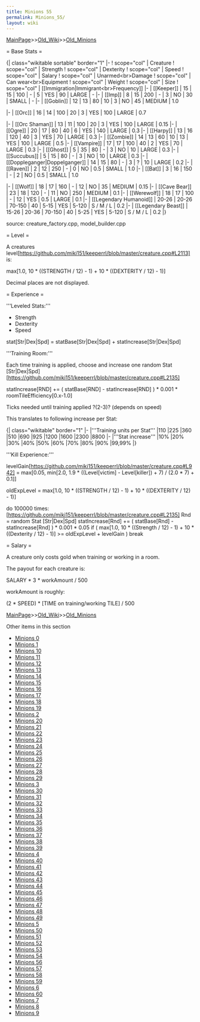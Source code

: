 ```yaml
---
title: Minions 55
permalink: Minions_55/
layout: wiki
---
```


[MainPage](/keeperrl_wiki/ "wikilink")>>[Old_Wiki](/keeperrl_wiki/Old_Wiki "wikilink")>>[Old_Minions](/keeperrl_wiki/Old_Minions "wikilink")

= Base Stats =

{| class=&quot;wikitable sortable&quot; border=&quot;1&quot;
|-
! scope=&quot;col&quot; | Creature
! scope=&quot;col&quot; | Strength
! scope=&quot;col&quot; | Dexterity
! scope=&quot;col&quot; | Speed
! scope=&quot;col&quot; | Salary
! scope=&quot;col&quot; | Unarmed&lt;br&gt;Damage
! scope=&quot;col&quot; | Can wear&lt;br&gt;Equipment
! scope=&quot;col&quot; | Weight
! scope=&quot;col&quot; | Size
! scope=&quot;col&quot; | [[Immigration|Immigrant&lt;br&gt;Frequency]]
|-
| [[Keeper]]
| 15
| 15
| 100
| -
| 5
| YES
| 90
| LARGE
| -
|-
| [[Imp]]
| 8
| 15
| 200
| -
| 3
| NO
| 30
| SMALL
| -
|-
| [[Goblin]]
| 12
| 13
| 80
| 10
| 3
| NO
| 45
| MEDIUM
| 1.0

|-
| [[Orc]]
| 16
| 14
| 100
| 20
| 3
| YES
| 100
| LARGE
| 0.7

|-
| [[Orc Shaman]]
| 13
| 11
| 100
| 20
| 3
| YES
| 100
| LARGE
| 0.15
|-
| [[Ogre]]
| 20
| 17
| 80
| 40
| 6
| YES
| 140
| LARGE
| 0.3
|-
| [[Harpy]]
| 13
| 16
| 120
| 40
| 3
| YES
| 70
| LARGE
| 0.3
|-
| [[Zombie]]
| 14
| 13
| 60
| 10
| 13
| YES
| 100
| LARGE
| 0.5
|-
| [[Vampire]]
| 17
| 17
| 100
| 40
| 2
| YES
| 70
| LARGE
| 0.3
|-
| [[Ghost]]
| 5
| 35
| 80
| -
| 3
| NO
| 10
| LARGE
| 0.3
|-
| [[Succubus]]
| 5
| 15
| 80
| -
| 3
| NO
| 10
| LARGE
| 0.3
|-
| [[Doppleganger|Doppelganger]]
| 14
| 15
| 80
| -
| 3
| ?
| 10
| LARGE
| 0.2
|-
| [[Raven]]
| 2
| 12
| 250
| -
| 0
| NO
| 0.5
| SMALL
| 1.0
|-
| [[Bat]]
| 3
| 16
| 150
| -
| 2
| NO
| 0.5
| SMALL
| 1.0

|-
| [[Wolf]]
| 18
| 17
| 160
| -
| 12
| NO
| 35
| MEDIUM
| 0.15
|-
| [[Cave Bear]]
| 23
| 18
| 120
| -
| 11
| NO
| 250
| MEDIUM
| 0.1
|-
| [[Werewolf]]
| 18
| 17
| 100
| -
| 12
| YES
| 0.5
| LARGE
| 0.1
|-
| [[Legendary Humanoid]]
| 20-26
| 20-26
| 70-150
| 40
| 5-15
| YES
| 5-120
| S / M / L
| 0.2
|-
| [[Legendary Beast]]
| 15-26
| 20-36
| 70-150
| 40
| 5-25
| YES
| 5-120
| S / M / L
| 0.2
|}

source: creature_factory.cpp, model_builder.cpp

= Level =

A creatures level[https://github.com/miki151/keeperrl/blob/master/creature.cpp#L2113] is:

 max[1.0, 10 * ((STRENGTH / 12) - 1) + 10 * ((DEXTERITY / 12) - 1)]

Decimal places are not displayed.

= Experience =

'''Leveled Stats:'''
* Strength
* Dexterity
* Speed

 stat[Str|Dex|Spd] = statBase[Str|Dex|Spd] + statIncrease[Str|Dex|Spd]

 
'''Training Room:'''

Each time training is applied, choose and increase one random Stat [Str|Dex|Spd][https://github.com/miki151/keeperrl/blob/master/creature.cpp#L2135]

 statIncrease[RND] += ( statBase[RND] - statIncrease[RND] ) * 0.001 * roomTileEfficiency[0.x-1.0]

Ticks needed until training applied ?(2-3)? (depends on speed)

This translates to following increase per Stat:

{| class=&quot;wikitable&quot; border=&quot;1&quot;
|-
|'''Training units per Stat'''
|110
|225
|360
|510
|690
|925
|1200
|1600
|2300
|8800
|-
|'''Stat increase'''
|10%
|20%
|30%
|40%
|50%
|60%
|70%
|80%
|90%
|99,99%
|}

'''Kill Experience:'''

 levelGain[https://github.com/miki151/keeperrl/blob/master/creature.cpp#L942] = max[0.05, min[2.0, 1.9 * ((Level[victim] - Level[killer]) + 7) / (2.0 * 7) + 0.1]]

 oldExpLevel = max[1.0, 10 * ((STRENGTH / 12) - 1) + 10 * ((DEXTERITY / 12) - 1)]

 do 100000 times:[https://github.com/miki151/keeperrl/blob/master/creature.cpp#L2135]
    Rnd = random Stat [Str|Dex|Spd]
    statIncrease[Rnd] += ( statBase[Rnd] - statIncrease[Rnd] ) * 0.001 * 0.05
    if ( max[1.0, 10 * ((Strength / 12) - 1) + 10 * ((Dexterity / 12) - 1)] &gt;= oldExpLevel + levelGain )
       break

= Salary =

A creature only costs gold when training or working in a room.

The payout for each creature is:

 SALARY * 3 * workAmount / 500

workAmount is roughly:

 (2 * SPEED) * [TIME on training/working TILE] / 500

[MainPage](/keeperrl_wiki/ "wikilink")>>[Old_Wiki](/keeperrl_wiki/Old_Wiki "wikilink")>>[Old_Minions](/keeperrl_wiki/Old_Minions "wikilink")

Other items in this section
-    [Minions 0](/keeperrl_wiki/Minions_0 "wikilink")
-    [Minions 1](/keeperrl_wiki/Minions_1 "wikilink")
-    [Minions 10](/keeperrl_wiki/Minions_10 "wikilink")
-    [Minions 11](/keeperrl_wiki/Minions_11 "wikilink")
-    [Minions 12](/keeperrl_wiki/Minions_12 "wikilink")
-    [Minions 13](/keeperrl_wiki/Minions_13 "wikilink")
-    [Minions 14](/keeperrl_wiki/Minions_14 "wikilink")
-    [Minions 15](/keeperrl_wiki/Minions_15 "wikilink")
-    [Minions 16](/keeperrl_wiki/Minions_16 "wikilink")
-    [Minions 17](/keeperrl_wiki/Minions_17 "wikilink")
-    [Minions 18](/keeperrl_wiki/Minions_18 "wikilink")
-    [Minions 19](/keeperrl_wiki/Minions_19 "wikilink")
-    [Minions 2](/keeperrl_wiki/Minions_2 "wikilink")
-    [Minions 20](/keeperrl_wiki/Minions_20 "wikilink")
-    [Minions 21](/keeperrl_wiki/Minions_21 "wikilink")
-    [Minions 22](/keeperrl_wiki/Minions_22 "wikilink")
-    [Minions 23](/keeperrl_wiki/Minions_23 "wikilink")
-    [Minions 24](/keeperrl_wiki/Minions_24 "wikilink")
-    [Minions 25](/keeperrl_wiki/Minions_25 "wikilink")
-    [Minions 26](/keeperrl_wiki/Minions_26 "wikilink")
-    [Minions 27](/keeperrl_wiki/Minions_27 "wikilink")
-    [Minions 28](/keeperrl_wiki/Minions_28 "wikilink")
-    [Minions 29](/keeperrl_wiki/Minions_29 "wikilink")
-    [Minions 3](/keeperrl_wiki/Minions_3 "wikilink")
-    [Minions 30](/keeperrl_wiki/Minions_30 "wikilink")
-    [Minions 31](/keeperrl_wiki/Minions_31 "wikilink")
-    [Minions 32](/keeperrl_wiki/Minions_32 "wikilink")
-    [Minions 33](/keeperrl_wiki/Minions_33 "wikilink")
-    [Minions 34](/keeperrl_wiki/Minions_34 "wikilink")
-    [Minions 35](/keeperrl_wiki/Minions_35 "wikilink")
-    [Minions 36](/keeperrl_wiki/Minions_36 "wikilink")
-    [Minions 37](/keeperrl_wiki/Minions_37 "wikilink")
-    [Minions 38](/keeperrl_wiki/Minions_38 "wikilink")
-    [Minions 39](/keeperrl_wiki/Minions_39 "wikilink")
-    [Minions 4](/keeperrl_wiki/Minions_4 "wikilink")
-    [Minions 40](/keeperrl_wiki/Minions_40 "wikilink")
-    [Minions 41](/keeperrl_wiki/Minions_41 "wikilink")
-    [Minions 42](/keeperrl_wiki/Minions_42 "wikilink")
-    [Minions 43](/keeperrl_wiki/Minions_43 "wikilink")
-    [Minions 44](/keeperrl_wiki/Minions_44 "wikilink")
-    [Minions 45](/keeperrl_wiki/Minions_45 "wikilink")
-    [Minions 46](/keeperrl_wiki/Minions_46 "wikilink")
-    [Minions 47](/keeperrl_wiki/Minions_47 "wikilink")
-    [Minions 48](/keeperrl_wiki/Minions_48 "wikilink")
-    [Minions 49](/keeperrl_wiki/Minions_49 "wikilink")
-    [Minions 5](/keeperrl_wiki/Minions_5 "wikilink")
-    [Minions 50](/keeperrl_wiki/Minions_50 "wikilink")
-    [Minions 51](/keeperrl_wiki/Minions_51 "wikilink")
-    [Minions 52](/keeperrl_wiki/Minions_52 "wikilink")
-    [Minions 53](/keeperrl_wiki/Minions_53 "wikilink")
-    [Minions 54](/keeperrl_wiki/Minions_54 "wikilink")
-    [Minions 56](/keeperrl_wiki/Minions_56 "wikilink")
-    [Minions 57](/keeperrl_wiki/Minions_57 "wikilink")
-    [Minions 58](/keeperrl_wiki/Minions_58 "wikilink")
-    [Minions 59](/keeperrl_wiki/Minions_59 "wikilink")
-    [Minions 6](/keeperrl_wiki/Minions_6 "wikilink")
-    [Minions 60](/keeperrl_wiki/Minions_60 "wikilink")
-    [Minions 7](/keeperrl_wiki/Minions_7 "wikilink")
-    [Minions 8](/keeperrl_wiki/Minions_8 "wikilink")
-    [Minions 9](/keeperrl_wiki/Minions_9 "wikilink")
